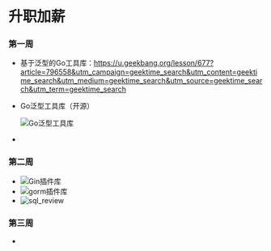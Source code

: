 

# 升职加薪

### 第一周

- 基于泛型的Go工具库：https://u.geekbang.org/lesson/677?article=796558&utm_campaign=geektime_search&utm_content=geektime_search&utm_medium=geektime_search&utm_source=geektime_search&utm_term=geektime_search

- Go泛型工具库（开源）

  ![Go泛型工具库](E:\gothmslee\go-junior\document\todo\Go泛型工具库.jpg)

- 

### 第二周

- 
  ![Gin插件库](E:\gothmslee\go-junior\document\todo\Gin插件库.jpg)
- ![gorm插件库](E:\gothmslee\go-junior\document\todo\gorm插件库.jpg)
- ![sql_review](E:\gothmslee\go-junior\document\todo\sql_review.jpg)

### 第三周

- 
